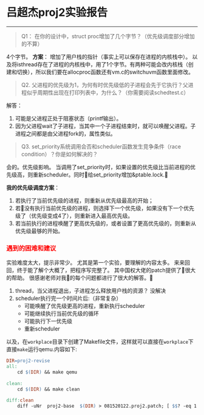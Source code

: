# 吕超杰proj2实验报告

---

> Q1： 在你的设计中，struct proc增加了几个字节？（优先级调度部分增加的不算）

4个字节。
**方案**：
增加了用户栈的指针（事实上可以保存在进程的内核栈中）。
以及将isthread存在了进程的内核栈中，用了1个字节。有两种可能会改内核栈（创建和切换），所以我们要在allocproc函数还有vm.c的switchuvm函数里面修改。

> Q2. 父进程的优先级为1，为何有时优先级低的子进程会先于它执行？父进程似乎周期性出现在打印列表中，为什么？（你需要阅读schedtest.c） 

解答：
1. 可能是父进程正处于阻塞状态（printf输出）。
2. 因为父进程wait了子进程，当其中一个子进程结束时，就可以唤醒父进程。子进程之间都是由父进程fork的，属性类似。

> Q3. set_priority系统调用会否和scheduler函数发生竞争条件（race condition）？你是如何解决的？

会的。优先级影响。
当调用了set_priority时，如果设置的优先级比当前进程的优先级高，则重新scheduler。同时给set_priority增加&ptable.lock.

**我的优先级调度方案**：
1. 若执行了当前优先级的进程，则重新从优先级最高的开始；
2. 若没有执行当前优先级的进程，则选择下一个优先级，如果没有下一个优先级了（优先级变成4了），则重新进入最高优先级。
3. 若当前执行的进程唤醒了更高优先级的，或者设置了更高优先级的，则重新从优先级最够的开始。

###  <span style="color:red">遇到的困难和建议 </span>

实验难度太大，提示非常少。
尤其是第一个实验，要理解的内容太多。
来来回回，终于能了解个大概了，把程序写完整了。
其中国权大佬的patch提供了很大的帮助。
很感谢老师对我的每个问题都进行了很大的解答。

1. thread，当父进程退出，子进程怎么释放用户栈的资源？ 没解决
2. scheduler执行完一个时间片后:（非常复杂）
    - 可能唤醒了优先级更高的进程，重新执行scheduler
    - 可能继续执行当前优先级的循环
    - 可能执行下一优先级
    - 重新scheduler

以及，在`workplace`目录下创建了Makefile文件，这样就可以直接在`workplace`下直接`make`运行qemu.内容如下:

```makefile
DIR=proj2-revise
all:
	cd $(DIR) && make qemu
	
clean:
	cd $(DIR) && make clean
	
diff:clean
	diff -uNr  proj2-base  $(DIR) > 081520122.proj2.patch; [ $$? -eq 1 ]
```

